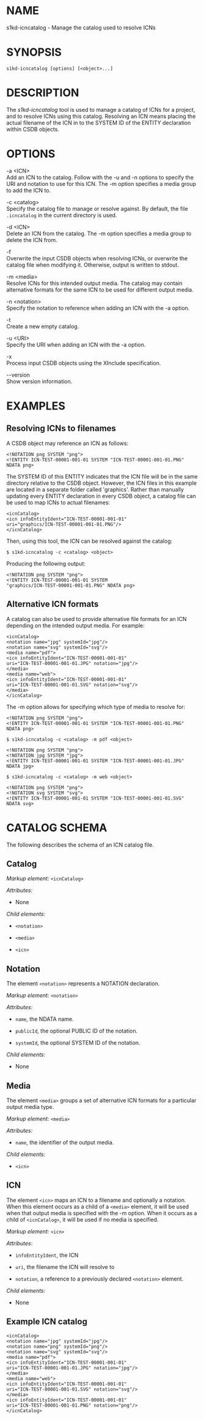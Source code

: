NAME
====

s1kd-icncatalog - Manage the catalog used to resolve ICNs

SYNOPSIS
========

    s1kd-icncatalog [options] [<object>...]

DESCRIPTION
===========

The *s1kd-icncatalog* tool is used to manage a catalog of ICNs for a project, and to resolve ICNs using this catalog. Resolving an ICN means placing the actual filename of the ICN in to the SYSTEM ID of the ENTITY declaration within CSDB objects.

OPTIONS
=======

-a &lt;ICN&gt;  
Add an ICN to the catalog. Follow with the -u and -n options to specify the URI and notation to use for this ICN. The -m option specifies a media group to add the ICN to.

-c &lt;catalog&gt;  
Specify the catalog file to manage or resolve against. By default, the file `.icncatalog` in the current directory is used.

-d &lt;ICN&gt;  
Delete an ICN from the catalog. The -m option specifies a media group to delete the ICN from.

-f  
Overwrite the input CSDB objects when resolving ICNs, or overwrite the catalog file when modifying it. Otherwise, output is written to stdout.

-m &lt;media&gt;  
Resolve ICNs for this intended output media. The catalog may contain alternative formats for the same ICN to be used for different output media.

-n &lt;notation&gt;  
Specify the notation to reference when adding an ICN with the -a option.

-t  
Create a new empty catalog.

-u &lt;URI&gt;  
Specify the URI when adding an ICN with the -a option.

-x  
Process input CSDB objects using the XInclude specification.

--version  
Show version information.

EXAMPLES
========

Resolving ICNs to filenames
---------------------------

A CSDB object may reference an ICN as follows:

    <!NOTATION png SYSTEM "png">
    <!ENTITY ICN-TEST-00001-001-01 SYSTEM "ICN-TEST-00001-001-01.PNG"
    NDATA png>

The SYSTEM ID of this ENTITY indicates that the ICN file will be in the same directory relative to the CSDB object. However, the ICN files in this example are located in a separate folder called 'graphics'. Rather than manually updating every ENTITY declaration in every CSDB object, a catalog file can be used to map ICNs to actual filenames:

    <icnCatalog>
    <icn infoEntityIdent="ICN-TEST-00001-001-01"
    uri="graphics/ICN-TEST-00001-001-01.PNG"/>
    </icnCatalog>

Then, using this tool, the ICN can be resolved against the catalog:

    $ s1kd-icncatalog -c <catalog> <object>

Producing the following output:

    <!NOTATION png SYSTEM "png">
    <!ENTITY ICN-TEST-00001-001-01 SYSTEM
    "graphics/ICN-TEST-00001-001-01.PNG" NDATA png>

Alternative ICN formats
-----------------------

A catalog can also be used to provide alternative file formats for an ICN depending on the intended output media. For example:

    <icnCatalog>
    <notation name="jpg" systemId="jpg"/>
    <notation name="svg" systemId="svg"/>
    <media name="pdf">
    <icn infoEntityIdent="ICN-TEST-00001-001-01"
    uri="ICN-TEST-00001-001-01.JPG" notation="jpg"/>
    </media>
    <media name="web">
    <icn infoEntityIdent="ICN-TEST-00001-001-01"
    uri="ICN-TEST-00001-001-01.SVG" notation="svg"/>
    </media>
    </icnCatalog>

The -m option allows for specifying which type of media to resolve for:

    <!NOTATION png SYSTEM "png">
    <!ENTITY ICN-TEST-00001-001-01 SYSTEM "ICN-TEST-00001-001-01.PNG"
    NDATA png>

    $ s1kd-icncatalog -c <catalog> -m pdf <object>

    <!NOTATION png SYSTEM "png">
    <!NOTATION jpg SYSTEM "jpg">
    <!ENTITY ICN-TEST-00001-001-01 SYSTEM "ICN-TEST-00001-001-01.JPG"
    NDATA jpg>

    $ s1kd-icncatalog -c <catalog> -m web <object>

    <!NOTATION png SYSTEM "png">
    <!NOTATION svg SYSTEM "svg">
    <!ENTITY ICN-TEST-00001-001-01 SYSTEM "ICN-TEST-00001-001-01.SVG"
    NDATA svg>

CATALOG SCHEMA
==============

The following describes the schema of an ICN catalog file.

Catalog
-------

*Markup element:* `<icnCatalog>`

*Attributes:*

-   None

*Child elements:*

-   `<notation>`

-   `<media>`

-   `<icn>`

Notation
--------

The element `<notation>` represents a NOTATION declaration.

*Markup element:* `<notation>`

*Attributes:*

-   `name`, the NDATA name.

-   `publicId`, the optional PUBLIC ID of the notation.

-   `systemId`, the optional SYSTEM ID of the notation.

*Child elements:*

-   None

Media
-----

The element `<media>` groups a set of alternative ICN formats for a particular output media type.

*Markup element:* `<media>`

*Attributes:*

-   `name`, the identifier of the output media.

*Child elements:*

-   `<icn>`

ICN
---

The element `<icn>` maps an ICN to a filename and optionally a notation. When this element occurs as a child of a `<media>` element, it will be used when that output media is specified with the -m option. When it occurs as a child of `<icnCatalog>`, it will be used if no media is specified.

*Markup element:* `<icn>`

*Attributes:*

-   `infoEntityIdent`, the ICN

-   `uri`, the filename the ICN will resolve to

-   `notation`, a reference to a previously declared `<notation>` element.

*Child elements:*

-   None

Example ICN catalog
-------------------

    <icnCatalog>
    <notation name="jpg" systemId="jpg"/>
    <notation name="png" systemId="png"/>
    <notation name="svg" systemId="svg"/>
    <media name="pdf">
    <icn infoEntityIdent="ICN-TEST-00001-001-01"
    uri="ICN-TEST-00001-001-01.JPG" notation="jpg"/>
    </media>
    <media name="web">
    <icn infoEntityIdent="ICN-TEST-00001-001-01"
    uri="ICN-TEST-00001-001-01.SVG" notation="svg"/>
    </media>
    <icn infoEntityIdent="ICN-TEST-00001-001-01"
    uri="ICN-TEST-00001-001-01.PNG" notation="png"/>
    </icnCatalog>
